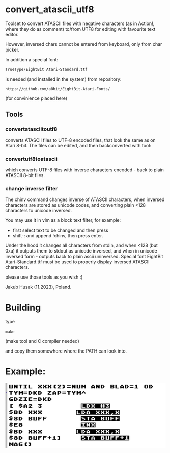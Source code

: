 # convert_atascii_utf8

Toolset to convert ATASCII files with negative characters (as in Action!, where they do as comment) to/from UTF8 for editing with favourite text editor.

However, inversed chars cannot be entered from keyboard, only from char picker.

In addition a special font:

    TrueType/EightBit Atari-Standard.ttf

is needed (and installed in the system) from repository:

    https://github.com/a8bit/EightBit-Atari-Fonts/

(for convinience placed here)

## Tools
### convertatasciitoutf8

converts ATASCII files to UTF-8 encoded files, that look the same as on Atari 8-bit. The files can be edited, and then backconverted with tool:

### convertutf8toatascii

which converts UTF-8 files with inverse characters encoded - back to plain ATASCII 8-bit files.

### change inverse filter
The chinv command changes inverse of ATASCII characters, when inversed characters are stored as unicode codes, and converting plain <128 characters to unicode inversed.

You may use it in vim as a block text filter, for example:

- first select text to be changed and then press
- shift-: and append !chinv, then press enter.

Under the hood it changes all characters from stdin, and when <128 (but 0xa) it outputs them to stdout as unicode inversed, and when in unicode inversed form - outputs  back to plain
ascii uninversed.
Special font EightBit Atari-Standard.ttf must be used to properly display inversed ATASCII characters.

please use those tools as you wish :)

Jakub Husak (11.2023), Poland.
# Building

type

    make
    
(make tool and C compiler needed)

and copy them somewhere where the PATH can look into.

# Example:

![](/example_view.png)
